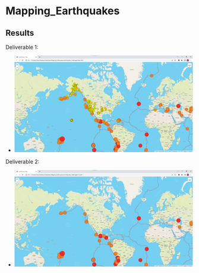 # Mapping_Earthquakes

## Results
Deliverable 1:
- ![deliverable1](Resources/Deliverable1.png)

Deliverable 2: 
- ![deliverable2](Resources/Deliverable_2.png)